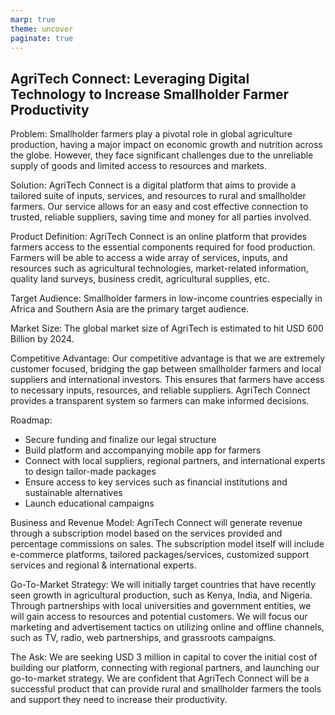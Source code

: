 ```yaml
---
marp: true
theme: uncover
paginate: true
---
```

## AgriTech Connect: Leveraging Digital Technology to Increase Smallholder Farmer Productivity
Problem: Smallholder farmers play a pivotal role in global agriculture production, having a major impact on economic growth and nutrition across the globe. However, they face significant challenges due to the unreliable supply of goods and limited access to resources and markets.

Solution: AgriTech Connect is a digital platform that aims to provide a tailored suite of inputs, services, and resources to rural and smallholder farmers. Our service allows for an easy and cost effective connection to trusted, reliable suppliers, saving time and money for all parties involved. 

Product Definition: AgriTech Connect is an online platform that provides farmers access to the essential components required for food production. Farmers will be able to access a wide array of services, inputs, and resources such as agricultural technologies, market-related information, quality land surveys, business credit, agricultural supplies, etc. 

Target Audience:  Smallholder farmers in low-income countries especially in Africa and Southern Asia are the primary target audience. 

Market Size: The global market size of AgriTech is estimated to hit USD 600 Billion by 2024.

Competitive Advantage: Our competitive advantage is that we are extremely customer focused, bridging the gap between smallholder farmers and local suppliers and international investors. This ensures that farmers have access to necessary inputs, resources, and reliable suppliers. AgriTech Connect provides a transparent system so farmers can make informed decisions. 

Roadmap:
- Secure funding and finalize our legal structure
- Build platform and accompanying mobile app for farmers
- Connect with local suppliers, regional partners, and international experts to design tailor-made packages
- Ensure access to key services such as financial institutions and sustainable alternatives
- Launch educational campaigns

Business and Revenue Model: AgriTech Connect will generate revenue through a subscription model based on the services provided and percentage commissions on sales. The subscription model itself will include e-commerce platforms, tailored packages/services, customized support services and regional & international experts.

Go-To-Market Strategy: We will initially target countries that have recently seen growth in agricultural production, such as Kenya, India, and Nigeria. Through partnerships with local universities and government entities, we will gain access to resources and potential customers. We will focus our marketing and advertisement tactics on utilizing online and offline channels, such as TV, radio, web partnerships, and grassroots campaigns.

The Ask: We are seeking USD 3 million in capital to cover the initial cost of building our platform, connecting with regional partners, and launching our go-to-market strategy. We are confident that AgriTech Connect will be a successful product that can provide rural and smallholder farmers the tools and support they need to increase their productivity.
  